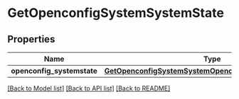 # GetOpenconfigSystemSystemState

## Properties
Name | Type | Description | Notes
------------ | ------------- | ------------- | -------------
**openconfig_systemstate** | [**GetOpenconfigSystemSystemOpenconfigsystemsystemState**](GetOpenconfigSystemSystemOpenconfigsystemsystemState.md) |  | [optional] 

[[Back to Model list]](../README.md#documentation-for-models) [[Back to API list]](../README.md#documentation-for-api-endpoints) [[Back to README]](../README.md)


